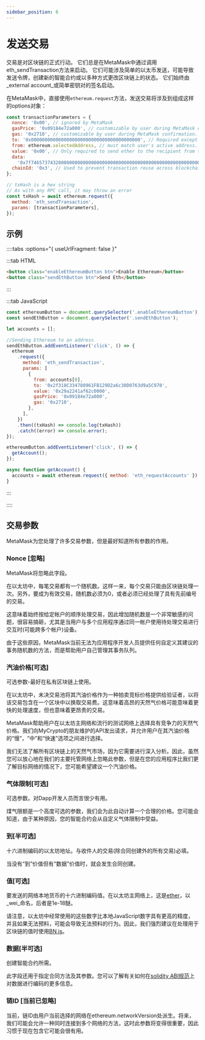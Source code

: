 ```yaml
---
sidebar_position: 6
---
```


# 发送交易

交易是对区块链的正式行动。 它们总是在MetaMask中通过调用eth_sendTransaction方法来启动。 它们可能涉及简单的以太币发送，可能导致发送令牌，创建新的智能合约或以多种方式更改区块链上的状态。 它们始终由_external account_或简单密钥对的签名启动。

在MetaMask中，直接使用`ethereum.request`方法，发送交易将涉及到组成这样的options对象：

```javascript
const transactionParameters = {
  nonce: '0x00', // ignored by MetaMask
  gasPrice: '0x09184e72a000', // customizable by user during MetaMask confirmation.
  gas: '0x2710', // customizable by user during MetaMask confirmation.
  to: '0x0000000000000000000000000000000000000000', // Required except during contract publications.
  from: ethereum.selectedAddress, // must match user's active address.
  value: '0x00', // Only required to send ether to the recipient from the initiating external account.
  data:
    '0x7f7465737432000000000000000000000000000000000000000000000000000000600057', // Optional, but used for defining smart contract creation and interaction.
  chainId: '0x3', // Used to prevent transaction reuse across blockchains. Auto-filled by MetaMask.
};

// txHash is a hex string
// As with any RPC call, it may throw an error
const txHash = await ethereum.request({
  method: 'eth_sendTransaction',
  params: [transactionParameters],
});
```

## 示例

<SendTransaction />

::::tabs :options="{ useUrlFragment: false }"

:::tab HTML

```html
<button class="enableEthereumButton btn">Enable Ethereum</button>
<button class="sendEthButton btn">Send Eth</button>
```

:::

:::tab JavaScript

```javascript
const ethereumButton = document.querySelector('.enableEthereumButton');
const sendEthButton = document.querySelector('.sendEthButton');

let accounts = [];

//Sending Ethereum to an address
sendEthButton.addEventListener('click', () => {
  ethereum
    .request({
      method: 'eth_sendTransaction',
      params: [
        {
          from: accounts[0],
          to: '0x2f318C334780961FB129D2a6c30D0763d9a5C970',
          value: '0x29a2241af62c0000',
          gasPrice: '0x09184e72a000',
          gas: '0x2710',
        },
      ],
    })
    .then((txHash) => console.log(txHash))
    .catch((error) => console.error);
});

ethereumButton.addEventListener('click', () => {
  getAccount();
});

async function getAccount() {
  accounts = await ethereum.request({ method: 'eth_requestAccounts' });
}
```

:::

::::

## 交易参数

MetaMask为您处理了许多交易参数，但是最好知道所有参数的作用。

### Nonce [忽略]

MetaMask将忽略此字段。

在以太坊中，每笔交易都有一个随机数。这样一来，每个交易只能由区块链处理一次。另外，要成为有效交易，随机数必须为0，或者必须已经处理了具有先前编号的交易。

这意味着始终按给定帐户的顺序处理交易，因此增加随机数是一个非常敏感的问题，很容易搞砸，尤其是当用户与多个应用程序通过同一帐户使用待处理交易进行交互时(可能跨多个帐户)设备。

由于这些原因，MetaMask当前无法为应用程序开发人员提供任何自定义其建议的事务随机数的方法，而是帮助用户自己管理其事务队列。

### 汽油价格[可选]

可选参数-最好在私有区块链上使用。

在以太坊中，未决交易池将其汽油价格作为一种拍卖竞标价格提供给验证者，以将该交易包含在一个区块中以换取交易费。这意味着高昂的天然气价格可能意味着更快的处理速度，但也意味着更昂贵的交易。

MetaMask帮助用户在以太坊主网络和流行的测试网络上选择具有竞争力的天然气价格。我们向MyCrypto的朋友维护的API发出请求，并允许用户在其汽油价格的“慢”，“中”和“快速”选项之间进行选择。

我们无法了解所有区块链上的天然气市场，因为它需要进行深入分析。因此，虽然您可以放心地在我们的主要托管网络上忽略此参数，但是在您的应用程序比我们更了解目标网络的情况下，您可能希望建议一个汽油价格。

### 气体限制[可选]

可选参数。对Dapp开发人员而言很少有用。

煤气限额是一个高度可选的参数，我们会为此自动计算一个合理的价格。您可能会知道，由于某种原因，您的智能合约会从自定义气体限制中受益。

### 到[半可选]

十六进制编码的以太坊地址。与收件人的交易(除合同创建外的所有交易)必填。

当没有“到”价值但有“数据”价值时，就会发生合同创建。

### 值[可选]

要发送的网络本地货币的十六进制编码值。在以太坊主网络上，这是[ether](https://www.ethereum.org/eth)，以_wei_命名，后者是1e-18醚。

请注意，以太坊中经常使用的这些数字比本地JavaScript数字具有更高的精度，并且如果无法预料，可能会导致无法预料的行为。因此，我们强烈建议在处理用于区块链的值时使用[BN.js](https://github.com/indutny/bn.js/)。

### 数据[半可选]

创建智能合约所需。

此字段还用于指定合同方法及其参数。您可以了解有关如何在[solidity ABI规范](https://solidity.readthedocs.io/en/develop/abi-spec.html)上对数据进行编码的更多信息。

### 链ID [当前已忽略]

当前，链ID由用户当前选择的网络在ethereum.networkVersion处派生。将来，我们可能会允许一种同时连接到多个网络的方法，这时此参数将变得很重要，因此习惯于现在包含它可能会很有用。
